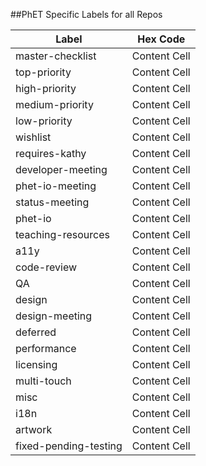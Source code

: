 ##PhET Specific Labels for all Repos

| Label                 | Hex Code      |
| -------------         | ------------- |
| master-checklist      | Content Cell  |
| top-priority          | Content Cell  |
| high-priority         | Content Cell  |
| medium-priority       | Content Cell  |
| low-priority          | Content Cell  |
| wishlist              | Content Cell  |
| requires-kathy        | Content Cell  |
| developer-meeting     | Content Cell  |
| phet-io-meeting       | Content Cell  |
| status-meeting        | Content Cell  |
| phet-io               | Content Cell  |
| teaching-resources    | Content Cell  |
| a11y                  | Content Cell  |
| code-review           | Content Cell  |
| QA                    | Content Cell  |
| design                | Content Cell  |
| design-meeting        | Content Cell  |
| deferred              | Content Cell  |
| performance           | Content Cell  |
| licensing             | Content Cell  |
| multi-touch           | Content Cell  |
| misc                  | Content Cell  |
| i18n                  | Content Cell  |
| artwork               | Content Cell  |
| fixed-pending-testing | Content Cell  |

